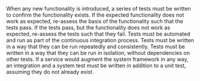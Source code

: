 When any new functionality is introduced, a series of tests must be written to confirm the functionality exists. 
If the expected functionality does not work as expected, re-assess the basis of the functionality such that the tests pass.
If the tests pass, but the functionality does not work as expected, re-assess the tests such that they fail.
Tests must be automated and run as part of the continuous integration process.
Tests must be written in a way that they can be run repeatedly and consistently.
Tests must be written in a way that they can be run in isolation, without dependencies on other tests.
If a service would augment the system framework in any way, an integration and a system test must be written in addition to a unit test, assuming they do not already exist.